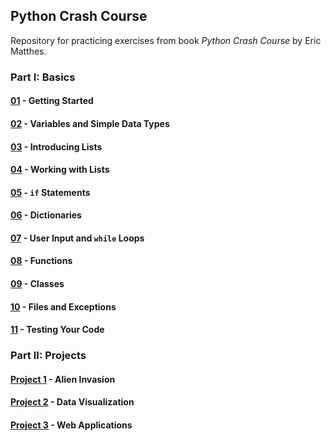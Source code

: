 ## Python Crash Course

Repository for practicing exercises from book _Python Crash Course_ by Eric Matthes.

### Part I: Basics
#### [01](./Project/01/) - Getting Started
#### [02](./Project/02/) - Variables and Simple Data Types
#### [03](./Project/03/) - Introducing Lists
#### [04](./Project/04/) - Working with Lists
#### [05](./Project/05/) - `if` Statements
#### [06](./Project/06/) - Dictionaries
#### [07](./Project/07/) - User Input and `while` Loops
#### [08](./Project/08/) - Functions
#### [09](./Project/09/) - Classes
#### [10](./Project/10/) - Files and Exceptions
#### [11](./Project/11/) - Testing Your Code

### Part II: Projects
#### [Project 1](./Project/project01/) - Alien Invasion
#### [Project 2](./Project/project02/) - Data Visualization
#### [Project 3](./Project/project03/) - Web Applications
